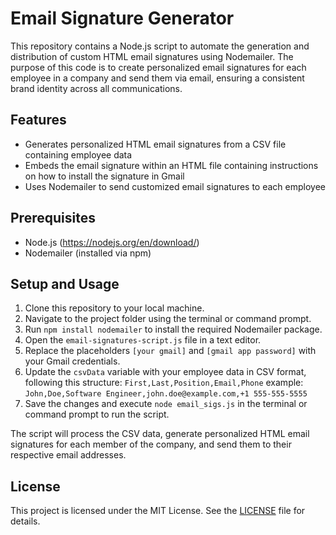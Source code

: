 # Email Signature Generator

This repository contains a Node.js script to automate the generation and distribution of custom HTML email signatures using Nodemailer. The purpose of this code is to create personalized email signatures for each employee in a company and send them via email, ensuring a consistent brand identity across all communications.

## Features

- Generates personalized HTML email signatures from a CSV file containing employee data
- Embeds the email signature within an HTML file containing instructions on how to install the signature in Gmail
- Uses Nodemailer to send customized email signatures to each employee

## Prerequisites

- Node.js (https://nodejs.org/en/download/)
- Nodemailer (installed via npm)

## Setup and Usage

1. Clone this repository to your local machine.
2. Navigate to the project folder using the terminal or command prompt.
3. Run `npm install nodemailer` to install the required Nodemailer package.
4. Open the `email-signatures-script.js` file in a text editor.
5. Replace the placeholders `[your gmail]` and `[gmail app password]` with your Gmail credentials.
6. Update the `csvData` variable with your employee data in CSV format, following this structure: `First,Last,Position,Email,Phone` example: `John,Doe,Software Engineer,john.doe@example.com,+1 555-555-5555`
7. Save the changes and execute `node email_sigs.js` in the terminal or command prompt to run the script.

The script will process the CSV data, generate personalized HTML email signatures for each member of the company, and send them to their respective email addresses.

## License

This project is licensed under the MIT License. See the [LICENSE](LICENSE) file for details.

